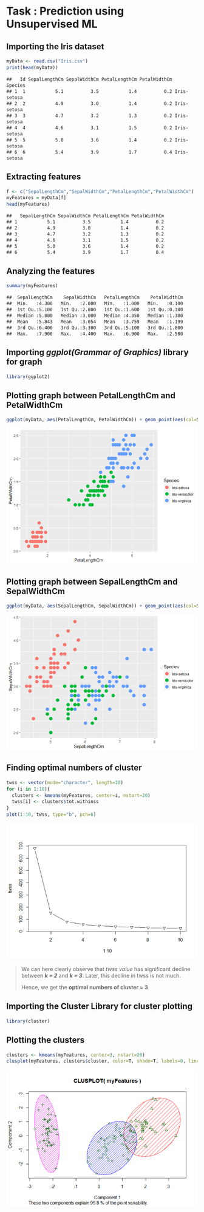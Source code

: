 
# Task : Prediction using Unsupervised ML

## Importing the Iris dataset

``` r
myData <- read.csv("Iris.csv")
print(head(myData))
```

    ##   Id SepalLengthCm SepalWidthCm PetalLengthCm PetalWidthCm     Species
    ## 1  1           5.1          3.5           1.4          0.2 Iris-setosa
    ## 2  2           4.9          3.0           1.4          0.2 Iris-setosa
    ## 3  3           4.7          3.2           1.3          0.2 Iris-setosa
    ## 4  4           4.6          3.1           1.5          0.2 Iris-setosa
    ## 5  5           5.0          3.6           1.4          0.2 Iris-setosa
    ## 6  6           5.4          3.9           1.7          0.4 Iris-setosa

## Extracting features

``` r
f <- c("SepalLengthCm","SepalWidthCm","PetalLengthCm","PetalWidthCm")
myFeatures = myData[f]
head(myFeatures)
```

    ##   SepalLengthCm SepalWidthCm PetalLengthCm PetalWidthCm
    ## 1           5.1          3.5           1.4          0.2
    ## 2           4.9          3.0           1.4          0.2
    ## 3           4.7          3.2           1.3          0.2
    ## 4           4.6          3.1           1.5          0.2
    ## 5           5.0          3.6           1.4          0.2
    ## 6           5.4          3.9           1.7          0.4

## Analyzing the features

``` r
summary(myFeatures)
```

    ##  SepalLengthCm    SepalWidthCm   PetalLengthCm    PetalWidthCm  
    ##  Min.   :4.300   Min.   :2.000   Min.   :1.000   Min.   :0.100  
    ##  1st Qu.:5.100   1st Qu.:2.800   1st Qu.:1.600   1st Qu.:0.300  
    ##  Median :5.800   Median :3.000   Median :4.350   Median :1.300  
    ##  Mean   :5.843   Mean   :3.054   Mean   :3.759   Mean   :1.199  
    ##  3rd Qu.:6.400   3rd Qu.:3.300   3rd Qu.:5.100   3rd Qu.:1.800  
    ##  Max.   :7.900   Max.   :4.400   Max.   :6.900   Max.   :2.500

## Importing ***ggplot(Grammar of Graphics)*** library for graph

``` r
library(ggplot2)
```

## Plotting graph between PetalLengthCm and PetalWidthCm

``` r
ggplot(myData, aes(PetalLengthCm, PetalWidthCm)) + geom_point(aes(col=Species), size=4)
```

![](Prediction-using-Unsupervised-ML_files/figure-gfm/unnamed-chunk-5-1.png)<!-- -->

## Plotting graph between SepalLengthCm and SepalWidthCm

``` r
ggplot(myData, aes(SepalLengthCm, SepalWidthCm)) + geom_point(aes(col=Species), size=4)
```

![](Prediction-using-Unsupervised-ML_files/figure-gfm/unnamed-chunk-6-1.png)<!-- -->

## Finding optimal numbers of cluster

``` r
twss <- vector(mode="character", length=10)
for (i in 1:10){
  clusters <- kmeans(myFeatures, center=i, nstart=20)
  twss[i] <- clusters$tot.withinss
}
plot(1:10, twss, type="b", pch=6)
```

![](Prediction-using-Unsupervised-ML_files/figure-gfm/unnamed-chunk-7-1.png)<!-- -->

> We can here clearly observe that *twss value* has significant decline
> between ***k = 2*** and ***k = 3***. Later, this decline in twss is
> not much.
> 
> Hence, we get the **optimal numbers of cluster = 3**

## Importing the Cluster Library for cluster plotting

``` r
library(cluster)
```

## Plotting the clusters

``` r
clusters <- kmeans(myFeatures, center=3, nstart=20)
clusplot(myFeatures, clusters$cluster, color=T, shade=T, labels=0, lines=0)
```

![](Prediction-using-Unsupervised-ML_files/figure-gfm/unnamed-chunk-9-1.png)<!-- -->
